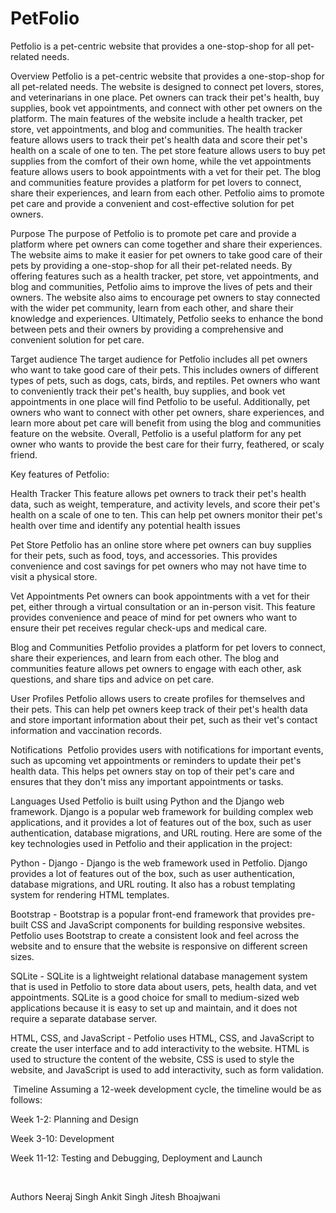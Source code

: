 # PetFolio
Petfolio is a pet-centric website that provides a one-stop-shop for all pet-related needs.




Overview​
Petfolio is a pet-centric website that provides a one-stop-shop for all pet-related needs. The website is designed to connect pet lovers, stores, and veterinarians in one place. Pet owners can track their pet's health, buy supplies, book vet appointments, and connect with other pet owners on the platform. The main features of the website include a health tracker, pet store, vet appointments, and blog and communities. The health tracker feature allows users to track their pet's health data and score their pet's health on a scale of one to ten. The pet store feature allows users to buy pet supplies from the comfort of their own home, while the vet appointments feature allows users to book appointments with a vet for their pet. The blog and communities feature provides a platform for pet lovers to connect, share their experiences, and learn from each other. Petfolio aims to promote pet care and provide a convenient and cost-effective solution for pet owners.​




Purpose​
The purpose of Petfolio is to promote pet care and provide a platform where pet owners can come together and share their experiences. The website aims to make it easier for pet owners to take good care of their pets by providing a one-stop-shop for all their pet-related needs. By offering features such as a health tracker, pet store, vet appointments, and blog and communities, Petfolio aims to improve the lives of pets and their owners. The website also aims to encourage pet owners to stay connected with the wider pet community, learn from each other, and share their knowledge and experiences. Ultimately, Petfolio seeks to enhance the bond between pets and their owners by providing a comprehensive and convenient solution for pet care.​


Target audience​
The target audience for Petfolio includes all pet owners who want to take good care of their pets. This includes owners of different types of pets, such as dogs, cats, birds, and reptiles. Pet owners who want to conveniently track their pet's health, buy supplies, and book vet appointments in one place will find Petfolio to be useful. Additionally, pet owners who want to connect with other pet owners, share experiences, and learn more about pet care will benefit from using the blog and communities feature on the website. Overall, Petfolio is a useful platform for any pet owner who wants to provide the best care for their furry, feathered, or scaly friend.​


Key features of Petfolio:​

Health Tracker​
This feature allows pet owners to track their pet's health data, such as weight, temperature, and activity levels, and score their pet's health on a scale of one to ten. This can help pet owners monitor their pet's health over time and identify any potential health issues​

Pet Store​
Petfolio has an online store where pet owners can buy supplies for their pets, such as food, toys, and accessories. This provides convenience and cost savings for pet owners who may not have time to visit a physical store.​

Vet Appointments​
Pet owners can book appointments with a vet for their pet, either through a virtual consultation or an in-person visit. This feature provides convenience and peace of mind for pet owners who want to ensure their pet receives regular check-ups and medical care.​

Blog and Communities​
Petfolio provides a platform for pet lovers to connect, share their experiences, and learn from each other. The blog and communities feature allows pet owners to engage with each other, ask questions, and share tips and advice on pet care.


User Profiles​
Petfolio allows users to create profiles for themselves and their pets. This can help pet owners keep track of their pet's health data and store important information about their pet, such as their vet's contact information and vaccination records.​

Notifications ​
Petfolio provides users with notifications for important events, such as upcoming vet appointments or reminders to update their pet's health data. This helps pet owners stay on top of their pet's care and ensures that they don't miss any important appointments or tasks.​



Languages Used​
Petfolio is built using Python and the Django web framework. Django is a popular web framework for building complex web applications, and it provides a lot of features out of the box, such as user authentication, database migrations, and URL routing. Here are some of the key technologies used in Petfolio and their application in the project:​

Python - Django - Django is the web framework used in Petfolio. Django provides a lot of features out of the box, such as user authentication, database migrations, and URL routing. It also has a robust templating system for rendering HTML templates.​

Bootstrap - Bootstrap is a popular front-end framework that provides pre-built CSS and JavaScript components for building responsive websites. Petfolio uses Bootstrap to create a consistent look and feel across the website and to ensure that the website is responsive on different screen sizes.​

SQLite - SQLite is a lightweight relational database management system that is used in Petfolio to store data about users, pets, health data, and vet appointments. SQLite is a good choice for small to medium-sized web applications because it is easy to set up and maintain, and it does not require a separate database server.​

HTML, CSS, and JavaScript - Petfolio uses HTML, CSS, and JavaScript to create the user interface and to add interactivity to the website. HTML is used to structure the content of the website, CSS is used to style the website, and JavaScript is used to add interactivity, such as form validation.​

​
Timeline​
Assuming a 12-week development cycle, the timeline would be as follows:​

Week 1-2: Planning and Design​

Week 3-10: Development​

Week 11-12: Testing and Debugging, Deployment and Launch​

​


Authors
Neeraj Singh
Ankit Singh
Jitesh Bhoajwani
